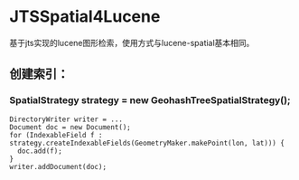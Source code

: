 JTSSpatial4Lucene
=================

基于jts实现的lucene图形检索，使用方式与lucene-spatial基本相同。

创建索引：
------------------------

### SpatialStrategy strategy = new GeohashTreeSpatialStrategy();
    DirectoryWriter writer = ...
    Document doc = new Document();
    for (IndexableField f : strategy.createIndexableFields(GeometryMaker.makePoint(lon, lat))) {
      doc.add(f);
    }
    writer.addDocument(doc);
